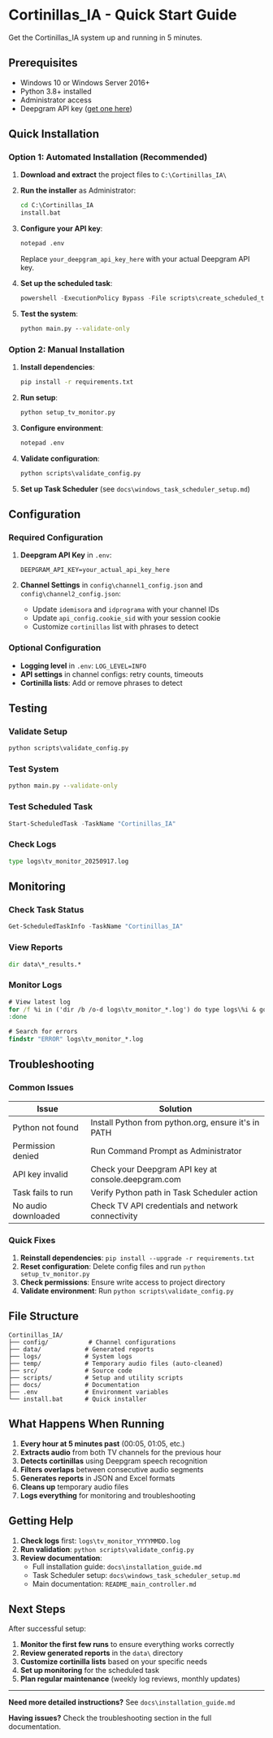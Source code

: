 # Cortinillas_IA - Quick Start Guide

Get the Cortinillas_IA system up and running in 5 minutes.

## Prerequisites

- Windows 10 or Windows Server 2016+
- Python 3.8+ installed
- Administrator access
- Deepgram API key ([get one here](https://console.deepgram.com/))

## Quick Installation

### Option 1: Automated Installation (Recommended)

1. **Download and extract** the project files to `C:\Cortinillas_IA\`

2. **Run the installer** as Administrator:
   ```cmd
   cd C:\Cortinillas_IA
   install.bat
   ```

3. **Configure your API key**:
   ```cmd
   notepad .env
   ```
   Replace `your_deepgram_api_key_here` with your actual Deepgram API key.

4. **Set up the scheduled task**:
   ```powershell
   powershell -ExecutionPolicy Bypass -File scripts\create_scheduled_task.ps1
   ```

5. **Test the system**:
   ```cmd
   python main.py --validate-only
   ```

### Option 2: Manual Installation

1. **Install dependencies**:
   ```cmd
   pip install -r requirements.txt
   ```

2. **Run setup**:
   ```cmd
   python setup_tv_monitor.py
   ```

3. **Configure environment**:
   ```cmd
   notepad .env
   ```

4. **Validate configuration**:
   ```cmd
   python scripts\validate_config.py
   ```

5. **Set up Task Scheduler** (see `docs\windows_task_scheduler_setup.md`)

## Configuration

### Required Configuration

1. **Deepgram API Key** in `.env`:
   ```env
   DEEPGRAM_API_KEY=your_actual_api_key_here
   ```

2. **Channel Settings** in `config\channel1_config.json` and `config\channel2_config.json`:
   - Update `idemisora` and `idprograma` with your channel IDs
   - Update `api_config.cookie_sid` with your session cookie
   - Customize `cortinillas` list with phrases to detect

### Optional Configuration

- **Logging level** in `.env`: `LOG_LEVEL=INFO`
- **API settings** in channel configs: retry counts, timeouts
- **Cortinilla lists**: Add or remove phrases to detect

## Testing

### Validate Setup
```cmd
python scripts\validate_config.py
```

### Test System
```cmd
python main.py --validate-only
```

### Test Scheduled Task
```powershell
Start-ScheduledTask -TaskName "Cortinillas_IA"
```

### Check Logs
```cmd
type logs\tv_monitor_20250917.log
```

## Monitoring

### Check Task Status
```powershell
Get-ScheduledTaskInfo -TaskName "Cortinillas_IA"
```

### View Reports
```cmd
dir data\*_results.*
```

### Monitor Logs
```cmd
# View latest log
for /f %i in ('dir /b /o-d logs\tv_monitor_*.log') do type logs\%i & goto :done
:done

# Search for errors
findstr "ERROR" logs\tv_monitor_*.log
```

## Troubleshooting

### Common Issues

| Issue | Solution |
|-------|----------|
| Python not found | Install Python from python.org, ensure it's in PATH |
| Permission denied | Run Command Prompt as Administrator |
| API key invalid | Check your Deepgram API key at console.deepgram.com |
| Task fails to run | Verify Python path in Task Scheduler action |
| No audio downloaded | Check TV API credentials and network connectivity |

### Quick Fixes

1. **Reinstall dependencies**: `pip install --upgrade -r requirements.txt`
2. **Reset configuration**: Delete config files and run `python setup_tv_monitor.py`
3. **Check permissions**: Ensure write access to project directory
4. **Validate environment**: Run `python scripts\validate_config.py`

## File Structure

```
Cortinillas_IA/
├── config/           # Channel configurations
├── data/            # Generated reports
├── logs/            # System logs
├── temp/            # Temporary audio files (auto-cleaned)
├── src/             # Source code
├── scripts/         # Setup and utility scripts
├── docs/            # Documentation
├── .env             # Environment variables
└── install.bat      # Quick installer
```

## What Happens When Running

1. **Every hour at 5 minutes past** (00:05, 01:05, etc.)
2. **Extracts audio** from both TV channels for the previous hour
3. **Detects cortinillas** using Deepgram speech recognition
4. **Filters overlaps** between consecutive audio segments
5. **Generates reports** in JSON and Excel formats
6. **Cleans up** temporary audio files
7. **Logs everything** for monitoring and troubleshooting

## Getting Help

1. **Check logs** first: `logs\tv_monitor_YYYYMMDD.log`
2. **Run validation**: `python scripts\validate_config.py`
3. **Review documentation**:
   - Full installation guide: `docs\installation_guide.md`
   - Task Scheduler setup: `docs\windows_task_scheduler_setup.md`
   - Main documentation: `README_main_controller.md`

## Next Steps

After successful setup:

1. **Monitor the first few runs** to ensure everything works correctly
2. **Review generated reports** in the `data\` directory
3. **Customize cortinilla lists** based on your specific needs
4. **Set up monitoring** for the scheduled task
5. **Plan regular maintenance** (weekly log reviews, monthly updates)

---

**Need more detailed instructions?** See `docs\installation_guide.md`

**Having issues?** Check the troubleshooting section in the full documentation.